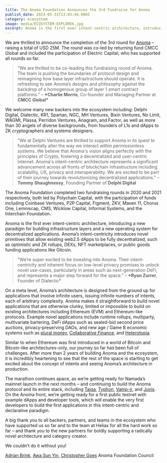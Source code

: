 ```yaml
---
title: The Anoma Foundation Announces the 3rd Fundraise for Anoma
publish_date: 2023-05-31T13:03:44.000Z
category: ecosystem
image: media/ECOSYSTEM-EXPLORE6.jpg
excerpt: Anoma is the first ever intent-centric architecture, introducing a new paradigm for building infrastructure layers and a new operating system for decentralized applications. The Anoma Foundation is thrilled to announce the completion of the 3rd round for Anoma – raising a total of USD 25M.
---
```


We are thrilled to announce the completion of the 3rd round for [Anoma](https://anoma.net/) – raising a total of USD 25M. The round was co-led by returning fund CMCC Global and included the participation of Electric Capital, who has supported all rounds so far.

> "We are thrilled to be co-leading this fundraising round of Anoma. The team is pushing the boundaries of protocol design and reimagining how base layer infrastructure should operate. It is refreshing to see Anoma’s designs and philosophy against the backdrop of a homogenous group of layer 1 smart contract platforms." – **\*Charlie Morris**, Co-founder and Managing Partner at **CMCC Global\***

We welcome many new backers into the ecosystem including: Delphi Digital, Dialectic, KR1, Spartan, NGC, MH Ventures, Bixin Ventures, No Limit, WAGMI, Plassa, Perridon Ventures, Anagram, and Factor, as well as more than 30 angels of diverse backgrounds, from founders of L1s and dApps to ZK cryptographers and systems designers.

> "We at Delphi Ventures are thrilled to support Anoma in its quest to fundamentally alter the way we interact within permissionless systems. We believe that Anoma's vision aligns perfectly with the principles of Crypto, fostering a decentralized and user-centric internet. Anoma's intent-centric architecture represents a significant advancement across all fronts of blockchain infrastructure including scalability, UX, privacy and interoperability. We are excited to be part of their journey towards revolutionizing decentralized applications." – **Tommy Shaughnessy**, Founding Partner of **Delphi Digital**

The Anoma Foundation completed two fundraising rounds in 2020 and 2021 respectively, both led by Polychain Capital, with the participation of funds including Coinbase Ventures, P2P Capital, Figment, ZKV, Maven 11, Chorus One, Lemniscap, CMS, Wicklow Capital, Informal Systems, and the Interchain Foundation.

Anoma is the first ever intent-centric architecture, introducing a new paradigm for building infrastructure layers and a new operating system for decentralized applications. Anoma’s intent-centricity introduces novel primitives that allow existing web2.5 dApps to be fully decentralized, such as optimistic and ZK rollups, DEXs, NFT marketplaces, or public goods funding applications like Gitcoin.

> "We’re super excited to be investing into Anoma. Their intent-centricity and inherent focus on low-level privacy promises to unlock novel use-cases, particularly in areas such as next-generation DeFi, and represents a major step forward for the space." – **\*Ryan Zurrer**, Founder of Dialectic\*

On a meta level, Anoma’s architecture is designed from the ground up for applications that involve infinite users, issuing infinite numbers of intents, each of arbitrary complexity. Anoma makes it straightforward to build novel applications that are otherwise clunky, limited or impossible to build on existing architectures including Ethereum (EVM) and Ethereum-like protocols. Example novel applications include runtime rollups, multiparty, multivariate bartering, DeFi dApps such as sealed-bid second price auctions, privacy-preserving DAOs, and new age / Game B economic systems such as [plural money](https://www.radicalxchange.org/concepts/plural-money/), [Collaborative Finance](https://cofi.informal.systems/), and [Heterotopia](https://pluranimity.org/2022/09/26/towards-heterotopia/).

Similar to when Ethereum was first introduced in a world of Bitcoin and Bitcoin-like architectures-only, our journey so far has been full of challenges. After more than 2 years of building Anoma and the ecosystem, it is incredibly heartening to see that the rest of the space is starting to get excited about the concept of intents and seeing Anoma’s architecture in production.

The marathon continues apace, as we’re getting ready for Namada’s mainnet launch in the next months – and continuing to build the Anoma protocol and its entire stack, including [Taiga](https://github.com/anoma/taiga), [Typhon](https://github.com/anoma/typhon), [Vamp-ir](https://github.com/anoma/vamp-ir), and [Juvix](https://github.com/anoma/juvix). On the Anoma front, we’re getting ready for a first public testnet with example dApps and developer tools, which will enable the very first developers to build the first applications in this intent-centric and declarative paradigm.

A big thank you to all backers, partners, and teams in the ecosystem who have supported us so far and to the team at Heliax for all the hard work so far – and thank you to the new partners for boldly supporting a radically novel architecture and category creator.

We couldn’t do it without you!

[Adrian Brink](http://twitter.com/adrian_brink), [Awa Sun Yin](http://twitter.com/awasunyin), [Christopher Goes](http://twitter.com/cwgoes)
Anoma Foundation Council
